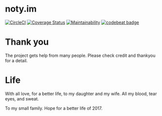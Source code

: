 # noty.im

[![CircleCI](https://circleci.com/gh/notyim/notyim.svg?style=svg)](https://circleci.com/gh/notyim/notyim)
[![Coverage
Status](https://coveralls.io/repos/github/notyim/notyim/badge.svg?branch=master)](https://coveralls.io/github/notyim/notyim?branch=master)
[![Maintainability](https://api.codeclimate.com/v1/badges/56dae896e205361bd477/maintainability)](https://codeclimate.com/github/notyim/notyim/maintainability)
[![codebeat
badge](https://codebeat.co/badges/fe431b9d-623e-4705-9638-24f10d9b8b96)](https://codebeat.co/projects/github-com-notyim-notyim-master)

# Thank you

The project gets help from many people. Please check credit and
thankyou for a detail.

# Life

With all love, for a better life, to my daughter and my wife.
All my blood, tear eyes, and sweat.

To my small family. Hope for a better life of 2017.
